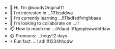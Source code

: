 - 👋 Hi, I’m @soodyOriginal11
- 👀 I’m interested in ...131xsddwa
- 🌱 I’m currently learning ...!!11sdfsdfvhghbaaa
- 💞️ I’m looking to collaborate on ...!!
- 📫 How to reach me ...ö!daud it!1geqdeawdefdaw
- 😄 Pronouns: ...heqs!!2 days 
- ⚡ Fun fact: ...!
ad!!!!1234hhqdw
<!---ad
soodyOriginal/soodyOriginal is a ✨ special ✨ repository because its `README.md` (thwsqs file) appears on your GitHub profile.
You can click the Preview link to take a look at your changes.
--->
